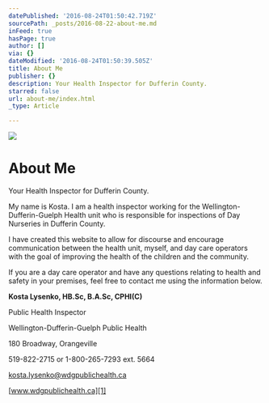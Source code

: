 ```yaml
---
datePublished: '2016-08-24T01:50:42.719Z'
sourcePath: _posts/2016-08-22-about-me.md
inFeed: true
hasPage: true
author: []
via: {}
dateModified: '2016-08-24T01:50:39.505Z'
title: About Me
publisher: {}
description: Your Health Inspector for Dufferin County.
starred: false
url: about-me/index.html
_type: Article

---
```

![](https://the-grid-user-content.s3-us-west-2.amazonaws.com/4cf10d3e-1bb3-4e64-892f-aa2e43bfb586.jpg)

# About Me

Your Health Inspector for Dufferin County.

My name is Kosta. I am a health inspector working for the Wellington-Dufferin-Guelph Health unit who is responsible for inspections of Day Nurseries in Dufferin County.

I have created this website to allow for discourse and encourage communication between the health unit, myself, and day care operators with the goal of improving the health of the children and the community.

If you are a day care operator and have any questions relating to health and safety in your premises, feel free to contact me using the information below.

**Kosta Lysenko, HB.Sc, B.A.Sc, CPHI(C)**

Public Health Inspector

Wellington-Dufferin-Guelph Public Health

180 Broadway, Orangeville

519-822-2715 or 1-800-265-7293 ext. 5664

[kosta.lysenko@wdgpublichealth.ca][0]

[www.wdgpublichealth.ca][1]

[0]: mailto:dorothy.doman@wdgpublichealth.ca
[1]: http://www.wdgpublichealth.ca/